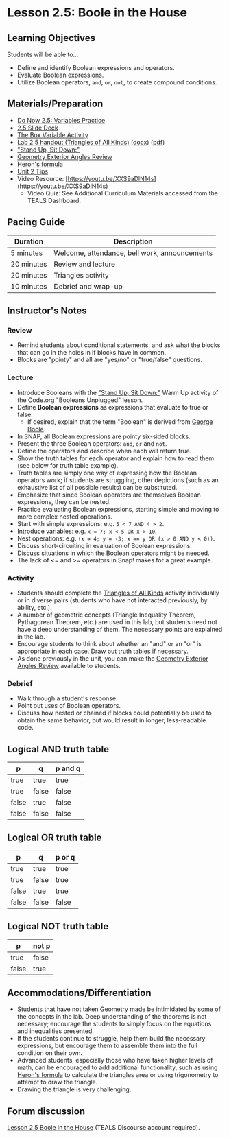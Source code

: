 # Lesson 2.5: Boole in the House

## Learning Objectives

Students will be able to...

* Define and identify Boolean expressions and operators.
* Evaluate Boolean expressions.
* Utilize Boolean operators, `and`, `or`, `not`, to create compound conditions.

## Materials/Preparation

* [Do Now 2.5: Variables Practice](do_now_25.md)
* [2.5 Slide Deck](https://github.com/TEALSK12/introduction-to-computer-science/raw/master/slidedecks/TEALS%20SNAP%202.5.pptx)
* [The Box Variable Activity](https://teachinglondoncomputing.org/resources/inspiring-unplugged-classroom-activities/the-box-variable-activity/)
* [Lab 2.5 handout (Triangles of All Kinds)](lab_25.md) ([docx](https://github.com/TEALSK12/introduction-to-computer-science/raw/master/Unit%202%20Word/Lab%202.5%20Triangles%20of%20All%20Kinds.docx)) ([pdf](https://github.com/TEALSK12/introduction-to-computer-science/raw/master/Unit%202%20PDF/Lab%202.5%20Triangles%20of%20All%20Kinds.pdf))
* ["Stand Up, Sit Down:"](https://curriculum.code.org/csd-1718/unit3/10/)
* [Geometry Exterior Angles Review](Geometry_Exterior_Angles.pdf)
* [Heron's formula](https://en.wikipedia.org/wiki/Heron%27s_formula)
* [Unit 2 Tips](unit_1_tips.md)
* Video Resource: [https://youtu.be/XXS9aDlN14s](https://youtu.be/XXS9aDlN14s)
  * Video Quiz: See Additional Curriculum Materials accessed from the TEALS Dashboard.

## Pacing Guide

| Duration   | Description                                   |
| ---------- | --------------------------------------------- |
| 5 minutes  | Welcome, attendance, bell work, announcements |
| 20 minutes | Review and lecture                            |
| 20 minutes | Triangles activity                            |
| 10 minutes | Debrief and wrap-up                           |

## Instructor's Notes

### Review

* Remind students about conditional statements, and ask what the blocks that can go in the holes in if blocks have in common.
* Blocks are "pointy" and all  are "yes/no" or "true/false" questions.

### Lecture

* Introduce Booleans with the ["Stand Up, Sit Down:"](https://curriculum.code.org/csd-1718/unit3/10/) Warm Up activity of the Code.org "Booleans Unplugged" lesson.
* Define **Boolean expressions** as expressions that evaluate to true or false.
  * If desired, explain that the term "Boolean" is derived from [George Boole](https://en.wikipedia.org/wiki/George_Boole).
* In SNAP, all Boolean expressions are pointy six-sided blocks.
* Present the three Boolean operators: `and`, `or` and `not`.
* Define the operators and describe when each will return true.
* Show the truth tables for each operator and explain how to read them (see below for truth table example).
* Truth tables are simply one way of expressing how the Boolean operators work; if students are struggling, other depictions (such as an exhaustive list of all possible results) can be substituted.
* Emphasize that since Boolean operators are themselves Boolean expressions, they can be nested.
* Practice evaluating Boolean expressions, starting simple and moving to more complex nested operations.
* Start with simple expressions: e.g. `5 < 7 AND 4 > 2`.
* Introduce variables: e.g. `x = 7; x < 5 OR x > 10`.
* Nest operations: e.g. `(x = 4; y = -3; x == y OR (x > 0 AND y < 0))`.
* Discuss short-circuiting in evaluation of Boolean expressions.
* Discuss situations in which the Boolean operators might be needed.
* The lack of <= and >= operators in Snap! makes for a great example.

### Activity

* Students should complete the [Triangles of All Kinds](lab_25.md) activity individually or in diverse pairs (students who have not interacted previously, by ability, etc.).
* A number of geometric concepts (Triangle Inequality Theorem, Pythagorean Theorem, etc.) are used in this lab, but students need not have a deep understanding of them.  The necessary points are explained in the lab.
* Encourage students to think about whether an "and" or an "or" is appropriate in each case.  Draw out truth tables if necessary.
* As done previously in the unit, you can make the [Geometry Exterior Angles Review](Geometry_Exterior_Angles.pdf) available to students.

### Debrief

* Walk through a student's response.
* Point out uses of Boolean operators.
* Discuss how nested or chained if blocks could potentially be used to obtain the same behavior, but would result in longer, less-readable code.

## Logical AND truth table

|   p   |   q   | p and q |
| ----- | ------| ------- |
| true  | true  | true    |
| true  | false | false   |
| false | true  | false   |
| false | false | false   |

## Logical OR truth table

|   p   |   q   | p or q |
| ----- | ------| ------ |
| true  | true  | true   |
| true  | false | true   |
| false | true  | true   |
| false | false | false  |

## Logical NOT truth table

|   p   | not p |
| ----- | ------|
| true  | false |
| false | true  |

## Accommodations/Differentiation

* Students that have not taken Geometry made be intimidated by some of the concepts in the lab.  Deep understanding of the theorems is not necessary; encourage the students to simply focus on the equations and inequalities presented.
* If the students continue to struggle, help them build the necessary expressions, but encourage them to assemble them into the full condition on their own.
* Advanced students, especially those who have taken higher levels of math, can be encouraged to add additional functionality, such as using [Heron's formula](https://en.wikipedia.org/wiki/Heron%27s_formula) to calculate the triangles area or using trigonometry to attempt to draw the triangle.
* Drawing the triangle is very challenging.

## Forum discussion

[Lesson 2.5 Boole in the House](http://forums.tealsk12.org/c/intro-unit-2-loops/lesson-2-5-boole-in-the-house) (TEALS Discourse account required).
